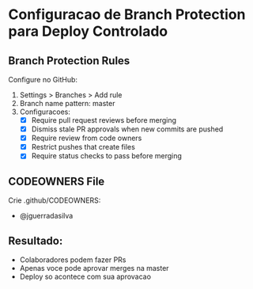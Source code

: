 # Configuracao de Branch Protection para Deploy Controlado

## Branch Protection Rules
Configure no GitHub:
1. Settings > Branches > Add rule
2. Branch name pattern: master
3. Configuracoes:
   - [x] Require pull request reviews before merging
   - [x] Dismiss stale PR approvals when new commits are pushed
   - [x] Require review from code owners
   - [x] Restrict pushes that create files
   - [x] Require status checks to pass before merging

## CODEOWNERS File
Crie .github/CODEOWNERS:
* @jguerradasilva

## Resultado:
- Colaboradores podem fazer PRs
- Apenas voce pode aprovar merges na master
- Deploy so acontece com sua aprovacao
